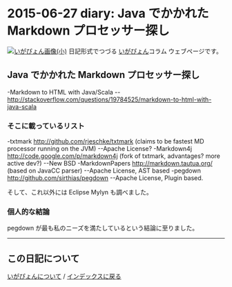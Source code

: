 2015-06-27 diary: Java でかかれた Markdown プロセッサー探し
=====================================================================================================
[![いがぴょん画像(小)](https://igapyon.github.io/diary/images/iga200306s.jpg "いがぴょん")](https://igapyon.github.io/diary/memo/memoigapyon.html) 日記形式でつづる [いがぴょん](https://igapyon.github.io/diary/memo/memoigapyon.html)コラム ウェブページです。

## Java でかかれた Markdown プロセッサー探し

-Markdown to HTML with Java/Scala
--http://stackoverflow.com/questions/19784525/markdown-to-html-with-java-scala


### そこに載っているリスト

-txtmark http://github.com/rjeschke/txtmark (claims to be fastest MD processor running on the JVM)
--Apache License?
-Markdown4j http://code.google.com/p/markdown4j (fork of txtmark, advantages? more active dev?)
--New BSD
-MarkdownPapers http://markdown.tautua.org/ (based on JavaCC parser)
--Apache License, AST based
-pegdown http://github.com/sirthias/pegdown
--Apache License, Plugin based.

そして、これ以外には Eclipse Mylyn も調べました。


### 個人的な結論

pegdown が最も私のニーズを満たしているという結論に至りました。


----------------------------------------------------------------------------------------------------

## この日記について
[いがぴょんについて](http://www.igapyon.jp/igapyon/diary/memo/memoigapyon.html) / [インデックスに戻る](https://igapyon.github.io/diary/idxall.html)

